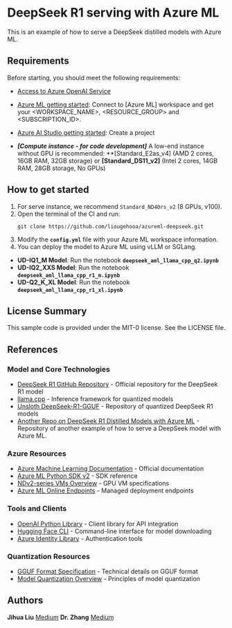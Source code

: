 # DeepSeek R1 serving with Azure ML

This is an example of how to serve a DeepSeek distilled models with Azure ML.

## Requirements
Before starting, you should meet the following requirements:

- [Access to Azure OpenAI Service](https://go.microsoft.com/fwlink/?linkid=2222006)
- [Azure ML getting started](https://github.com/Azure/azureml-examples/tree/main/tutorials): Connect to [Azure ML] workspace and get your <WORKSPACE_NAME>, <RESOURCE_GROUP> and <SUBSCRIPTION_ID>.
- [Azure AI Studio getting started](https://aka.ms/azureaistudio): Create a project

- ***[Compute instance - for code development]*** A low-end instance without GPU is recommended: **[Standard_E2as_v4] (AMD 2 cores, 16GB RAM, 32GB storage) or **[Standard_DS11_v2]** (Intel 2 cores, 14GB RAM, 28GB storage, No GPUs) 

## How to get started
1. For serve instance, we recommend `Standard_ND40rs_v2` (8 GPUs, v100).
2. Open the terminal of the CI and run:
    ```shell
    git clone https://github.com/liougehooa/azureml-deepseek.git
    ```
3. Modify the **`config.yml`** file with your Azure ML workspace information.
4. You can deploy the model to Azure ML using vLLM or SGLang.
- **UD-IQ1_M Model**: Run the notebook **`deepseek_aml_llama_cpp_q2.ipynb`**
- **UD-IQ2_XXS Model**: Run the notebook **`deepseek_aml_llama_cpp_r1_m.ipynb`**
- **UD-Q2_K_XL Model**: Run the notebook **`deepseek_aml_llama_cpp_r1_xl.ipynb`**

## License Summary

This sample code is provided under the MIT-0 license. See the LICENSE file.

## References

### Model and Core Technologies
- [DeepSeek R1 GitHub Repository](https://github.com/deepseek-ai/DeepSeek-R1) - Official repository for the DeepSeek R1 model
- [llama.cpp](https://github.com/ggml-org/llama.cpp) - Inference framework for quantized models
- [Unsloth DeepSeek-R1-GGUF](https://huggingface.co/unsloth/DeepSeek-R1-GGUF) - Repository of quantized DeepSeek R1 models
- [Another Repo on DeepSeek R1 Distilled Models with Azure ML](https://github.com/daekeun-ml/deepseek-r1-azureml.git) - Repository of another example of how to serve a DeepSeek model with Azure ML.

### Azure Resources
- [Azure Machine Learning Documentation](https://learn.microsoft.com/en-us/azure/machine-learning/) - Official documentation
- [Azure ML Python SDK v2](https://learn.microsoft.com/en-us/python/api/overview/azure/ai-ml-readme) - SDK reference
- [NDv2-series VMs Overview](https://learn.microsoft.com/en-us/azure/virtual-machines/ndv2-series) - GPU VM specifications
- [Azure ML Online Endpoints](https://learn.microsoft.com/en-us/azure/machine-learning/concept-endpoints) - Managed deployment endpoints

### Tools and Clients
- [OpenAI Python Library](https://github.com/openai/openai-python) - Client library for API integration
- [Hugging Face CLI](https://huggingface.co/docs/huggingface_hub/guides/cli) - Command-line interface for model downloading
- [Azure Identity Library](https://learn.microsoft.com/en-us/python/api/azure-identity/azure.identity) - Authentication tools

### Quantization Resources
- [GGUF Format Specification](https://github.com/ggerganov/ggml/blob/master/docs/gguf.md) - Technical details on GGUF format
- [Model Quantization Overview](https://huggingface.co/docs/optimum/en/concept_guides/quantization) - Principles of model quantization

## Authors
**Jihua Liu**  [Medium](https://medium.com/@liougehooa_64019)
**Dr. Zhang** [Medium](https://medium.com/@klarke4001)
